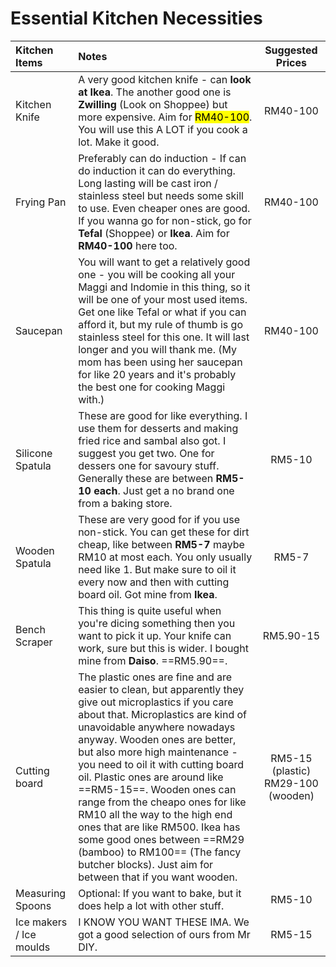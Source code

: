 # Essential Kitchen Necessities

| Kitchen Items | Notes | Suggested Prices |
|:---|:---|:---:|
| Kitchen Knife | A very good kitchen knife - can **look at Ikea**. The another good one is **Zwilling** (Look on Shoppee) but more expensive. Aim for <mark>RM40-100</mark>. You will use this A LOT if you cook a lot. Make it good. | RM40-100 |
| Frying Pan | Preferably can do induction - If can do induction it can do everything. Long lasting will be cast iron / stainless steel but needs some skill to use. Even cheaper ones are good. If you wanna go for non-stick, go for **Tefal** (Shoppee) or **Ikea**. Aim for **RM40-100** here too. | RM40-100 |
| Saucepan | You will want to get a relatively good one - you will be cooking all your Maggi and Indomie in this thing, so it will be one of your most used items. Get one like Tefal or what if you can afford it, but my rule of thumb is go stainless steel for this one. It will last longer and you will thank me. (My mom has been using her saucepan for like 20 years and it's probably the best one for cooking Maggi with.) | RM40-100 |
| Silicone Spatula | These are good for like everything. I use them for desserts and making fried rice and sambal also got. I suggest you get two. One for dessers one for savoury stuff. Generally these are between **RM5-10 each**. Just get a no brand one from a baking store. | RM5-10 |
| Wooden Spatula | These are very good for if you use non-stick. You can get these for dirt cheap, like between **RM5-7** maybe RM10 at most each. You only usually need like 1. But make sure to oil it every now and then with cutting board oil. Got mine from **Ikea**. | RM5-7 |
| Bench Scraper | This thing is quite useful when you're dicing something then you want to pick it up. Your knife can work, sure but this is wider. I bought mine from **Daiso**. ==RM5.90==. | RM5.90-15 |
| Cutting board | The plastic ones are fine and are easier to clean, but apparently they give out microplastics if you care about that. Microplastics are kind of unavoidable anywhere nowadays anyway. Wooden ones are better, but also more high maintenance - you need to oil it with cutting board oil. Plastic ones are around like ==RM5-15==. Wooden ones can range from the cheapo ones for like RM10 all the way to the high end ones that are like RM500. Ikea has some good ones between ==RM29 (bamboo) to RM100== (The fancy butcher blocks). Just aim for between that if you want wooden. | RM5-15 (plastic) RM29-100 (wooden) |
| Measuring Spoons | Optional: If you want to bake, but it does help a lot with other stuff. | RM5-10 | 
| Ice makers / Ice moulds | I KNOW YOU WANT THESE IMA. We got a good selection of ours from Mr DIY. | RM5-15 |

